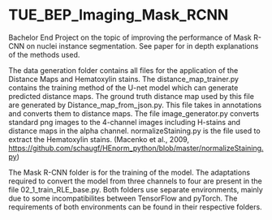 # TUE_BEP_Imaging_Mask_RCNN
Bachelor End Project on the topic of improving the performance of Mask R-CNN on nuclei instance segmentation. See paper for in depth explanations of the methods used.

The data generation folder contains all files for the application of the Distance Maps and Hematoxylin stains.
The distance_map_trainer.py contains the training method of the U-net model which can generate predicted distance maps.
The ground truth distance map used by this file are generated by Distance_map_from_json.py. This file takes in annotations and converts them to distance maps.
The file image_generator.py converts standard png images to the 4-channel images including H-stains and distance maps in the alpha channel.
normalizeStaining.py is the file used to extract the Hematoxylin stains. (Macenko et al., 2009, https://github.com/schaugf/HEnorm_python/blob/master/normalizeStaining.py)


The Mask R-CNN folder is for the training of the model. The adaptations required to convert the model from three channels to four are present in the file 02_1_train_RLE_base.py.
Both folders use separate environments, mainly due to some incompatibilites between TensorFlow and pyTorch.
The requirements of both environments can be found in their respective folders.
